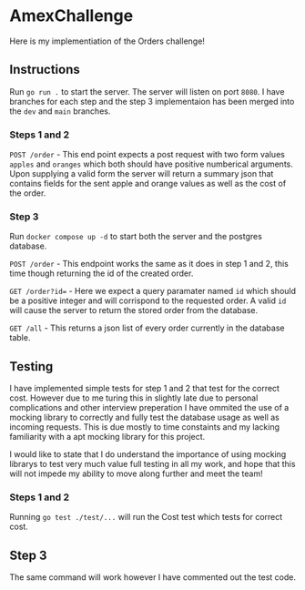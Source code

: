 # AmexChallenge
Here is my implementiation of the Orders challenge!

## Instructions

Run  `go run .` to start the server. The server will listen on port `8080`. I have branches for each step and the step 3 implementaion has been merged into the `dev` and `main` branches.
### Steps 1 and 2

`POST /order` - This end point expects a post request with two form values `apples` and `oranges` which both should have positive numberical arguments. Upon supplying a valid form the server will return a summary json that contains fields for the sent apple and orange values as well as the cost of the order.

### Step 3
Run `docker compose up -d` to start both the server and the postgres database. 

`POST /order` - This endpoint works the same as it does in step 1 and 2, this time though returning the id of the created order.

`GET /order?id=` - Here we expect a query paramater named `id` which should be a positive integer and will corrispond to the requested order. A valid `id` will cause the server to return the stored order from the database.

`GET /all` - This returns a json list of every order currently in the database table.

## Testing

I have implemented simple tests for step 1 and 2 that test for the correct cost. However due to me turing this in slightly late due to personal complications and other interview preperation I have ommited the use of a mocking library to correctly and fully test the database usage as well as incoming requests. This is due mostly to time constaints and my lacking familiarity with a apt mocking library for this project.

I would like to state that I do understand the importance of using mocking librarys to test very much value full testing in all my work, and hope that this will not impede my ability to move along further and meet the team!

### Steps 1 and 2

Running `go test ./test/...` will run the Cost test which tests for correct cost.

## Step 3

The same command will work however I have commented out the test code.